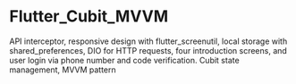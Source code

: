 # Flutter_Cubit_MVVM
API interceptor, responsive design with flutter_screenutil, local storage with shared_preferences, DIO for
HTTP requests, four introduction screens, and user login via phone number and code verification.
Cubit state management, MVVM pattern

